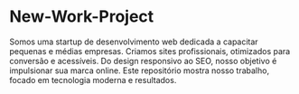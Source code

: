 # New-Work-Project
Somos uma startup de desenvolvimento web dedicada a capacitar pequenas e médias empresas. Criamos sites profissionais, otimizados para conversão e acessíveis. Do design responsivo ao SEO, nosso objetivo é impulsionar sua marca online. Este repositório mostra nosso trabalho, focado em tecnologia moderna e resultados.
